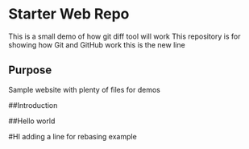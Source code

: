 # Starter Web Repo
This is a small demo of how git diff tool will work
This repository is for showing how Git and GitHub work
this is the new line
## Purpose

Sample website with plenty of files for demos

##Introduction

##Hello world

#HI
adding a line for rebasing example